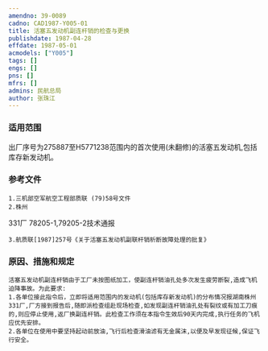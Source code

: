 ```yaml
---
amendno: 39-0089  
cadno: CAD1987-Y005-01  
title: 活塞五发动机副连杆销的检查与更换  
publishdate: 1987-04-28  
effdate: 1987-05-01  
acmodels: ["Y005"]  
tags: []  
engs: []  
pns: []  
mfrs: []  
admins: 民航总局  
author: 张珠江  
---
```

  
### 适用范围  
出厂序号为275887至H5771238范围内的首次使用(未翻修)的活塞五发动机,包括库存新发动机。  
  
<!--more-->  
### 参考文件  
    1.三机部空军航空工程部质联 (79)58号文件  
    2.株州  
331厂 78205-1,79205-2技术通报  
  
    3.航质联[1987]257号《关于活塞五发动机副联杆销析断故障处理的批复》  
  
### 原因、措施和规定  
    活塞五发动机副连杆销由于工厂未按图纸加工，使副连杆销油孔处多次发生疲劳断裂,造成飞机迫降事故。为此要求:  
    1.各单位接此指令后，立即将适用范围内的发动机(包括库存新发动机)的分布情况报湖南株州331厂,厂方接到报告后,随即派检查组赴现场检查,如发现副连杆销油孔处有裂纹或有加工刀痕的,则应停止使用,返厂换副连杆销。此检查工作须在本指令生效后90天内完成,执行任务的飞机应优先安排。  
    2.各单位在使用中要坚持起动前放油,飞行后检查滑油滤有无金属沫,以便及早发现征候,保证飞行安全。  
  
  
